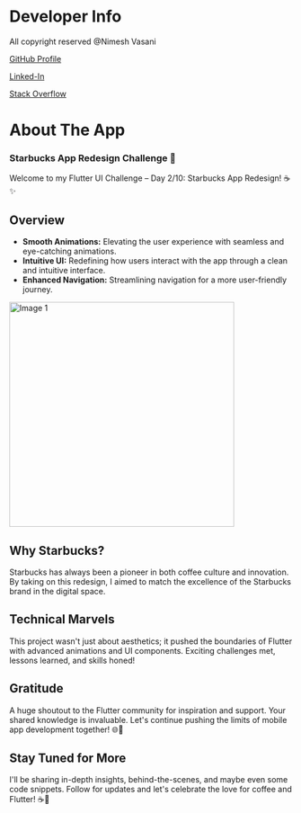 # Developer Info

All copyright reserved @Nimesh Vasani 

[GitHub Profile](https://github.com/NimeshVasani)

[Linked-In](https://www.linkedin.com/in/nimesh-vasani-99b642154/)

[Stack Overflow](https://stackoverflow.com/users/16579306/nimesh-vasani)

# About The App
### Starbucks App Redesign Challenge 🚀

Welcome to my Flutter UI Challenge – Day 2/10: Starbucks App Redesign! ☕✨

## Overview

- **Smooth Animations:** Elevating the user experience with seamless and eye-catching animations.
- **Intuitive UI:** Redefining how users interact with the app through a clean and intuitive interface.
- **Enhanced Navigation:** Streamlining navigation for a more user-friendly journey.

<img src="https://github.com/NimeshVasani/starbucks_redesigning/tree/ca6fb6390f0d6ff27d8d38aa8583c3ec15b4dd5d/screenshots/starbucks_final.jpg" width="400" alt="Image 1">


## Why Starbucks?
Starbucks has always been a pioneer in both coffee culture and innovation. By taking on this redesign, I aimed to match the excellence of the Starbucks brand in the digital space.

## Technical Marvels
This project wasn't just about aesthetics; it pushed the boundaries of Flutter with advanced animations and UI components. Exciting challenges met, lessons learned, and skills honed!

## Gratitude
A huge shoutout to the Flutter community for inspiration and support. Your shared knowledge is invaluable. Let's continue pushing the limits of mobile app development together! 🌐💙

## Stay Tuned for More
I'll be sharing in-depth insights, behind-the-scenes, and maybe even some code snippets. Follow for updates and let's celebrate the love for coffee and Flutter! ☕🚀
